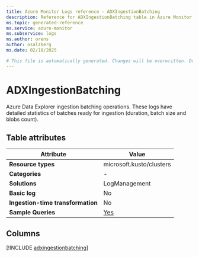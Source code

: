 ```yaml
---
title: Azure Monitor Logs reference - ADXIngestionBatching
description: Reference for ADXIngestionBatching table in Azure Monitor Logs.
ms.topic: generated-reference
ms.service: azure-monitor
ms.subservice: logs
ms.author: orens
author: osalzberg
ms.date: 02/18/2025

# This file is automatically generated. Changes will be overwritten. Do not change this file directly.
---
```


# ADXIngestionBatching

Azure Data Explorer ingestion batching operations. These logs have detailed statistics of batches ready for ingestion (duration, batch size and blobs count).


## Table attributes

|Attribute|Value|
|---|---|
|**Resource types**|microsoft.kusto/clusters|
|**Categories**|-|
|**Solutions**| LogManagement|
|**Basic log**|No|
|**Ingestion-time transformation**|No|
|**Sample Queries**|[Yes](/azure/azure-monitor/reference/queries/adxingestionbatching)|



## Columns
  
[!INCLUDE [adxingestionbatching](~/reusable-content/ce-skilling/azure/includes/azure-monitor/reference/tables/adxingestionbatching-include.md)]
